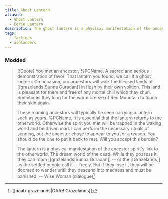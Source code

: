 ```yaml
---
title: Ghost Lantern
aliases:
  - Ghost Lantern
  - Eerie Lantern
description: The ghost lantern is a physical manifestation of the ancestor spirit's link to the otherworld.
tags:
  - factions
  - ashlanders
---
```

### Modded

> [!Quote]
> You met an ancestor, %PCName. A sacred and serious demonstration of favor. That lantern you found, we call it a ghost lantern. On occasion, our ancestors will walk the blessed lands of [[grazelands|Sunna Guradan]] in flesh by their own volition. This land is pleasant for them and free of any mortal chill which they shun. Sometimes they long for the warm breeze of Red Mountain to touch their skin again.
> 
> These roaming ancestors will typically be seen carrying a lantern such as yours. %PCName, it is essential that the lantern returns to the otherworld. Otherwise the spirit you met will be trapped in the waking world and be driven mad. I can perform the necessary rituals of sending, but the ancestor chose to appear to you for a reason. You should be the one to put it back to rest. Will you accept this burden?
> 
> The lantern is a physical manifestation of the ancestor spirit's link to the otherworld. The dream world of the dead. While they possess it, they can roam [[grazelands|Sunna Guradan]] -- or the [[Grazelands]] as the settled people call it -- freely. But if they lose it, they will be doomed to wander until they descend into madness and must be banished.
> -- Wise Woman (dialogue)[^1]

[^1]: [[oaab-grazelands|OAAB Grazelands]]